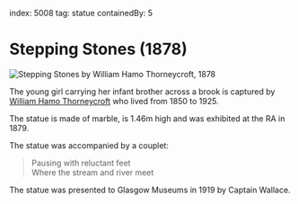 index: 5008
tag: statue
containedBy: 5

# Stepping Stones (1878)

![Stepping Stones by William Hamo Thorneycroft, 1878](images/stepping-stones.jpg)

The young girl carrying her infant brother across a brook is captured
by [William Hamo Thorneycroft][1] who lived from 1850 to 1925.

The statue is made of marble, is 1.46m high and was exhibited at the
RA in 1879.

The statue was accompanied by a couplet:

> Pausing with reluctant feet<br/>
Where the stream and river meet

The statue was presented to Glasgow Museums in 1919 by Captain
Wallace. 

[1]: /wiki/Hamo_Thornycroft
